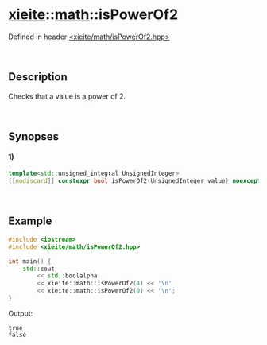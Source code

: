 # [xieite](../xieite.md)\:\:[math](../math.md)\:\:isPowerOf2
Defined in header [<xieite/math/isPowerOf2.hpp>](../../include/xieite/math/isPowerOf2.hpp)

&nbsp;

## Description
Checks that a value is a power of 2.

&nbsp;

## Synopses
#### 1)
```cpp
template<std::unsigned_integral UnsignedInteger>
[[nodiscard]] constexpr bool isPowerOf2(UnsignedInteger value) noexcept;
```

&nbsp;

## Example
```cpp
#include <iostream>
#include <xieite/math/isPowerOf2.hpp>

int main() {
    std::cout
        << std::boolalpha
        << xieite::math::isPowerOf2(4) << '\n'
        << xieite::math::isPowerOf2(0) << '\n';
}
```
Output:
```
true
false
```
